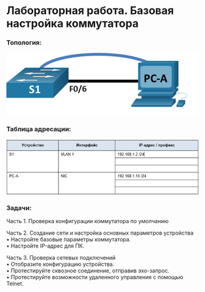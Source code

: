 # Лабораторная работа. Базовая настройка коммутатора

### Топология:

![](Топология.png)

### Таблица адресации:

![](Таблица%20адресации.png)

###	Задачи:
Часть 1. Проверка конфигурации коммутатора по умолчанию

Часть 2. Создание сети и настройка основных параметров устройства<br/>
•	Настройте базовые параметры коммутатора.<br/>
•	Настройте IP-адрес для ПК.

Часть 3. Проверка сетевых подключений<br/>
•	Отобразите конфигурацию устройства.<br/>
•	Протестируйте сквозное соединение, отправив эхо-запрос.<br/>
•	Протестируйте возможности удаленного управления с помощью Telnet.

